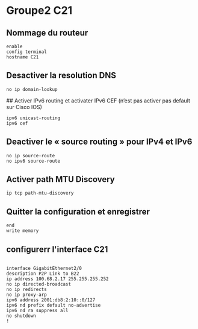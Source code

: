 # Groupe2 C21

## Nommage du routeur
```console
enable
config terminal
hostname C21
```

## Desactiver la resolution DNS
```console
no ip domain-lookup
```

## Activer IPv6 routing et activater IPv6 CEF (n’est pas activer pas default sur Cisco IOS)
```console
ipv6 unicast-routing
ipv6 cef
```

## Deactiver le « source routing » pour IPv4 et IPv6
```console
no ip source-route
no ipv6 source-route
```

## Activer path MTU Discovery
```console
ip tcp path-mtu-discovery
```
## Quitter la configuration et enregistrer
```console
end
write memory
```

## configurerr l'interface C21
```console

interface GigabitEthernet2/0
description P2P Link to B22
ip address 100.68.2.17 255.255.255.252
no ip directed-broadcast
no ip redirects
no ip proxy-arp
ipv6 address 2001:db8:2:10::0/127
ipv6 nd prefix default no-advertise
ipv6 nd ra suppress all
no shutdown
!
```


